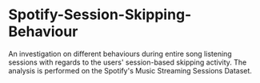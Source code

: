 # Spotify-Session-Skipping-Behaviour
An investigation on different behaviours during entire song listening sessions with regards to the users' session-based skipping activity. The analysis is performed on the Spotify's Music Streaming Sessions Dataset.
